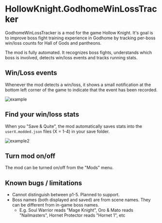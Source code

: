 # HollowKnight.GodhomeWinLossTracker

GodhomeWinLossTracker is a mod for the game Hollow Knight. It's goal is to improve boss fight training experience in Godhome by tracking per-boss win/loss counts for Hall of Gods and pantheons.

The mod is fully automated. It recognizes boss fights, understands which boss is involved, detects win/loss events and tracks running stats.


## Win/Loss events

Whenever the mod detects a win/loss, it shows a small notification at the bottom left corner of the game to indicate that the event has been recorded.

![example](https://user-images.githubusercontent.com/14790745/174503620-b0abda40-e43f-4e45-bbdb-0d59eb18007d.png)


## Find your win/loss stats

When you "Save & Quite", the mod automatically saves stats into the `userX.modded.json` files (X = 1-4) in your save folder.

![example2](https://user-images.githubusercontent.com/14790745/174503737-971c36de-980c-406c-b050-cae6fba8f90f.png)


## Turn mod on/off

The mod can be turned on/off from the "Mods" menu.


## Known bugs / limitations

* Cannot distinguish between p1-5. Planned to support.
* Boss names (both displayed and saved) are from scene names. They can be different from in-game boss names.
  * E.g. Soul Warrior reads "Mage Knight", Oro & Mato reads "Nailmasters", Hornet Protector reads "Hornet 1", etc

